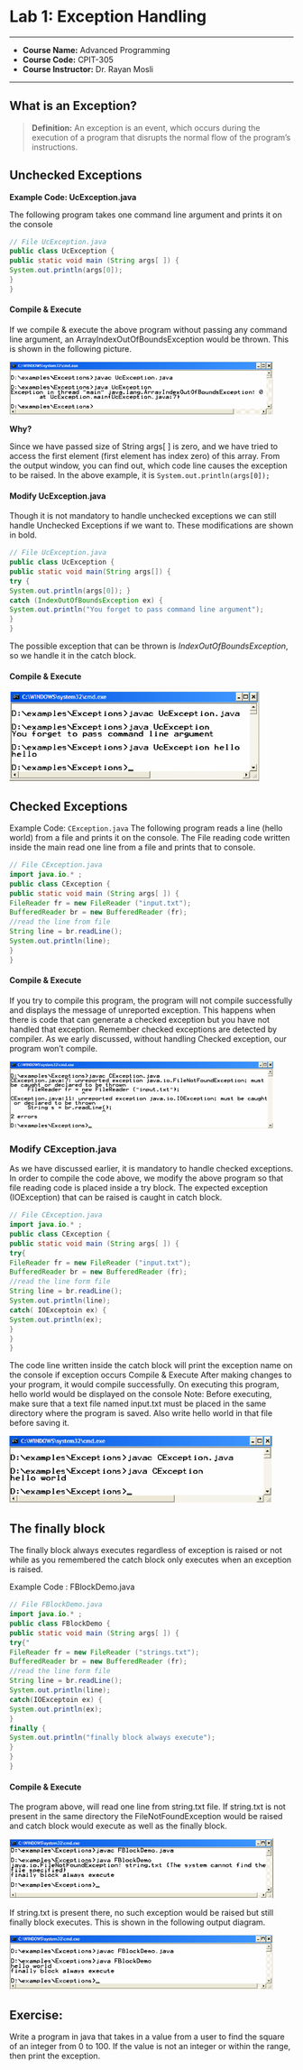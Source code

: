 # Lab 1: Exception Handling

---

- **Course Name:** Advanced Programming
- **Course Code:** CPIT-305
- **Course Instructor:** Dr. Rayan Mosli

---
## What is an Exception?

> **Definition:** An exception is an event, which occurs during the execution of a program that disrupts the normal flow of the program’s instructions.

## Unchecked Exceptions
**Example Code: UcException.java**

The following program takes one command line argument and prints it on the console

```java
// File UcException.java
public class UcException {
public static void main (String args[ ]) {
System.out.println(args[0]);
}
}
```
#### Compile & Execute

If we compile & execute the above program without passing any command line argument, an ArrayIndexOutOfBoundsException would be thrown. This is shown in the following picture.

![Screenshot 1](./public/images/img-01.png)

**Why?**

Since we have passed size of String args[ ] is zero, and we have tried to access the first element (first element has index zero) of this array.
From the output window, you can find out, which code line causes the exception to be raised. In the above example, it is
`System.out.println(args[0]);`

#### Modify UcException.java
Though it is not mandatory to handle unchecked exceptions we can still handle Unchecked Exceptions if we want to. These modifications are shown in bold.

```java
// File UcException.java
public class UcException {
public static void main(String args[]) {
try {
System.out.println(args[0]); }
catch (IndexOutOfBoundsException ex) {
System.out.println("You forget to pass command line argument");
}
}
```
The possible exception that can be thrown is *IndexOutOfBoundsException*, so we handle it in the catch block.

#### Compile & Execute

![Screenshot 2](./public/images/img-02.png)

## Checked Exceptions

Example Code: `CException.java`
The following program reads a line (hello world) from a file and prints it on the console. The File reading code written inside the main read one line from a file and prints that to console.

```java
// File CException.java
import java.io.* ;
public class CException {
public static void main (String args[ ]) {
FileReader fr = new FileReader ("input.txt");
BufferedReader br = new BufferedReader (fr);
//read the line from file
String line = br.readLine();
System.out.println(line);
}
}
```

#### Compile & Execute
If you try to compile this program, the program will not compile successfully and displays the message of unreported exception. This happens when there is code that can generate a checked exception but you have not handled that exception. Remember checked exceptions are detected by compiler. As we early discussed, without handling Checked exception, our program won’t compile.

![Screenshot 3](./public/images/img-03.png)

### Modify CException.java
As we have discussed earlier, it is mandatory to handle checked exceptions. In order to compile the code above, we modify the above program so that file reading code is placed inside a try block. The expected exception (IOException) that can be raised is caught in catch block.
```java
// File CException.java
import java.io.* ;
public class CException {
public static void main (String args[ ]) {
try{
FileReader fr = new FileReader ("input.txt");
BufferedReader br = new BufferedReader (fr);
//read the line form file
String line = br.readLine();
System.out.println(line);
catch( IOExceptoin ex) {
System.out.println(ex);
}
}
}
```
The code line written inside the catch block will print the exception name on the console if exception occurs
Compile & Execute
After making changes to your program, it would compile successfully. On executing this program, hello world would be displayed on the console
Note: Before executing, make sure that a text file named input.txt must be placed in the same directory where the program is saved. Also write hello world in that file before saving it.

![Screenshot 4](./public/images/img-04.png)

## The finally block
The finally block always executes regardless of exception is raised or not while as you remembered the catch block only executes when an exception is raised.


Example Code : FBlockDemo.java
```java
// File FBlockDemo.java
import java.io.* ;
public class FBlockDemo {
public static void main (String args[ ]) {
try{"
FileReader fr = new FileReader ("strings.txt");
BufferedReader br = new BufferedReader (fr);
//read the line form file
String line = br.readLine();
System.out.println(line);
catch(IOExceptoin ex) {
System.out.println(ex);
}
finally {
System.out.println("finally block always execute");
}
}
}
```
#### Compile & Execute
The program above, will read one line from string.txt file. If string.txt is not present in the same directory the FileNotFoundException would be raised and catch block would execute as well as the finally block.

![Screenshot 5](./public/images/img-05.png)

If string.txt is present there, no such exception would be raised but still finally block executes. This is shown in the following output diagram.

![Screenshot 6](./public/images/img-06.png)

## Exercise:
Write a program in java that takes in a value from a user to find the square of an integer from 0 to 100. If the value is not an integer or within the range, then print the exception. 
